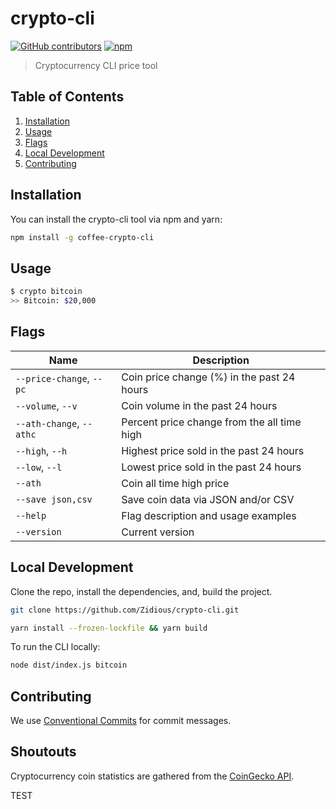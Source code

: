 # crypto-cli

[![GitHub contributors](https://img.shields.io/github/contributors/zidious/crypto-cli)](https://github.com/zidious/crypto-cli/graphs/contributors)
[![npm](https://img.shields.io/npm/dt/coffee-crypto-cli)](https://www.npmjs.com/package/coffee-crypto-cli)

> Cryptocurrency CLI price tool

## Table of Contents

1. [Installation](#installation)
2. [Usage](#usage)
3. [Flags](#flags)
4. [Local Development](#local-development)
5. [Contributing](#contributing)

## Installation

You can install the crypto-cli tool via npm and yarn:

```sh
npm install -g coffee-crypto-cli
```

## Usage

```sh
$ crypto bitcoin
>> Bitcoin: $20,000
```

## Flags

| Name                     | Description                                 |
| ------------------------ | ------------------------------------------- |
| `--price-change`, `--pc` | Coin price change (%) in the past 24 hours  |
| `--volume`, `--v`        | Coin volume in the past 24 hours            |
| `--ath-change`, `--athc` | Percent price change from the all time high |
| `--high`, `--h`          | Highest price sold in the past 24 hours     |
| `--low`, `--l`           | Lowest price sold in the past 24 hours      |
| `--ath`                  | Coin all time high price                    |
| `--save json,csv`        | Save coin data via JSON and/or CSV          |
| `--help`                 | Flag description and usage examples         |
| `--version`              | Current version                             |

## Local Development

Clone the repo, install the dependencies, and, build the project.

```sh
git clone https://github.com/Zidious/crypto-cli.git
```

```sh
yarn install --frozen-lockfile && yarn build
```

To run the CLI locally:

```sh
node dist/index.js bitcoin
```

## Contributing

We use [Conventional Commits](https://www.conventionalcommits.org/en/v1.0.0/) for commit messages.

## Shoutouts

Cryptocurrency coin statistics are gathered from the [CoinGecko API](https://www.coingecko.com/en/api/documentation).

TEST
